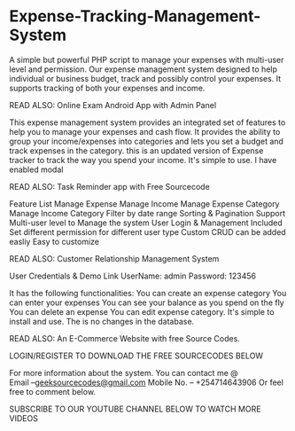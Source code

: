 # Expense-Tracking-Management-System
A simple but powerful PHP script to manage your expenses with multi-user level and permission.  Our expense management system designed to help individual or business budget, track and possibly control your expenses. It supports tracking of both your expenses and income.  

READ ALSO: Online Exam Android App with Admin Panel  

This expense management system provides an integrated set of features to help you to manage your expenses and cash flow. It provides the ability to group your income/expenses into categories and lets you set a budget and track expenses in the category.  this is an updated version of Expense tracker to track the way you spend your income. It's simple to use. I have enabled modal    

READ ALSO: Task Reminder app with Free Sourcecode  

Feature List Manage Expense Manage Income Manage Expense Category Manage Income Category Filter by date range Sorting &amp; Pagination Support Multi-user level to Manage the system User Login &amp; Management Included Set different permission for different user type Custom CRUD can be added easliy Easy to customize 

READ ALSO: Customer Relationship Management System  

User Credentials &amp; Demo Link 
UserName: admin 
Password: 123456 

It has the following functionalities: You can create an expense category You can enter your expenses You can see your balance as you spend on the fly You can delete an expense You can edit expense category.  It's simple to install and use. The is no changes in the database.    

READ ALSO: An E-Commerce Website with free Source Codes. 

LOGIN/REGISTER TO DOWNLOAD THE FREE SOURCECODES BELOW    

For more information about the system. You can contact me @  
Email –geeksourcecodes@gmail.com 
Mobile No. – +254714643906 Or feel free to comment below.  

SUBSCRIBE TO OUR YOUTUBE CHANNEL BELOW TO WATCH MORE VIDEOS
